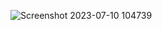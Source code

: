
![Screenshot 2023-07-10 104739](https://github.com/furyvinay/NFT-preview-card-component/assets/82074933/c3e3e8f2-54b2-4bc6-804a-13ab9a31fb98)

